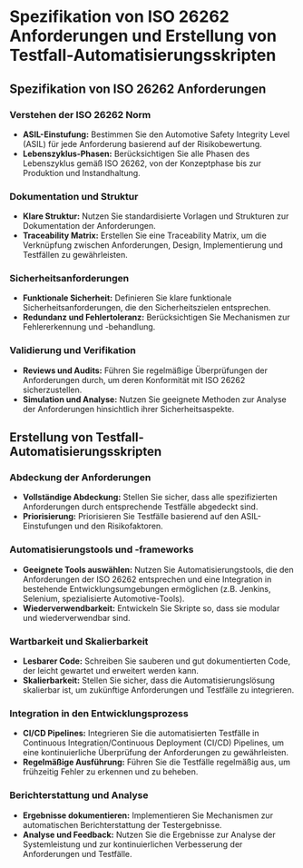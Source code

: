 # **Spezifikation von ISO 26262 Anforderungen und Erstellung von Testfall-Automatisierungsskripten**

## **Spezifikation von ISO 26262 Anforderungen**

### **Verstehen der ISO 26262 Norm**
- **ASIL-Einstufung:** Bestimmen Sie den Automotive Safety Integrity Level (ASIL) für jede Anforderung basierend auf der Risikobewertung.
- **Lebenszyklus-Phasen:** Berücksichtigen Sie alle Phasen des Lebenszyklus gemäß ISO 26262, von der Konzeptphase bis zur Produktion und Instandhaltung.

### **Dokumentation und Struktur**
- **Klare Struktur:** Nutzen Sie standardisierte Vorlagen und Strukturen zur Dokumentation der Anforderungen.
- **Traceability Matrix:** Erstellen Sie eine Traceability Matrix, um die Verknüpfung zwischen Anforderungen, Design, Implementierung und Testfällen zu gewährleisten.

### **Sicherheitsanforderungen**
- **Funktionale Sicherheit:** Definieren Sie klare funktionale Sicherheitsanforderungen, die den Sicherheitszielen entsprechen.
- **Redundanz und Fehlertoleranz:** Berücksichtigen Sie Mechanismen zur Fehlererkennung und -behandlung.

### **Validierung und Verifikation**
- **Reviews und Audits:** Führen Sie regelmäßige Überprüfungen der Anforderungen durch, um deren Konformität mit ISO 26262 sicherzustellen.
- **Simulation und Analyse:** Nutzen Sie geeignete Methoden zur Analyse der Anforderungen hinsichtlich ihrer Sicherheitsaspekte.

## **Erstellung von Testfall-Automatisierungsskripten**

### **Abdeckung der Anforderungen**
- **Vollständige Abdeckung:** Stellen Sie sicher, dass alle spezifizierten Anforderungen durch entsprechende Testfälle abgedeckt sind.
- **Priorisierung:** Priorisieren Sie Testfälle basierend auf den ASIL-Einstufungen und den Risikofaktoren.

### **Automatisierungstools und -frameworks**
- **Geeignete Tools auswählen:** Nutzen Sie Automatisierungstools, die den Anforderungen der ISO 26262 entsprechen und eine Integration in bestehende Entwicklungsumgebungen ermöglichen (z.B. Jenkins, Selenium, spezialisierte Automotive-Tools).
- **Wiederverwendbarkeit:** Entwickeln Sie Skripte so, dass sie modular und wiederverwendbar sind.

### **Wartbarkeit und Skalierbarkeit**
- **Lesbarer Code:** Schreiben Sie sauberen und gut dokumentierten Code, der leicht gewartet und erweitert werden kann.
- **Skalierbarkeit:** Stellen Sie sicher, dass die Automatisierungslösung skalierbar ist, um zukünftige Anforderungen und Testfälle zu integrieren.

### **Integration in den Entwicklungsprozess**
- **CI/CD Pipelines:** Integrieren Sie die automatisierten Testfälle in Continuous Integration/Continuous Deployment (CI/CD) Pipelines, um eine kontinuierliche Überprüfung der Anforderungen zu gewährleisten.
- **Regelmäßige Ausführung:** Führen Sie die Testfälle regelmäßig aus, um frühzeitig Fehler zu erkennen und zu beheben.

### **Berichterstattung und Analyse**
- **Ergebnisse dokumentieren:** Implementieren Sie Mechanismen zur automatischen Berichterstattung der Testergebnisse.
- **Analyse und Feedback:** Nutzen Sie die Ergebnisse zur Analyse der Systemleistung und zur kontinuierlichen Verbesserung der Anforderungen und Testfälle.